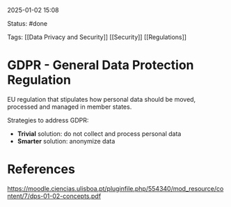 2025-01-02 15:08

Status: #done 

Tags: [[Data Privacy and Security]] [[Security]] [[Regulations]] 

# GDPR - General Data Protection Regulation

EU regulation that stipulates how personal data should be moved, processed and managed in member states.

Strategies to address GDPR:
- **Trivial** solution: do not collect and process personal data
- **Smarter** solution: anonymize data

# References

https://moodle.ciencias.ulisboa.pt/pluginfile.php/554340/mod_resource/content/7/dps-01-02-concepts.pdf